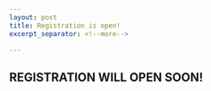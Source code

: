 ```yaml
---
layout: post
title: Registration is open!
excerpt_separator: <!--more-->

---
```





REGISTRATION WILL OPEN SOON!
----------------------------


<!--more-->
